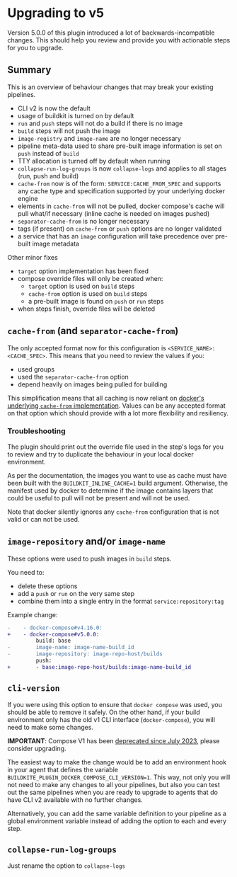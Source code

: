 # Upgrading to v5

Version 5.0.0 of this plugin introduced a lot of backwards-incompatible changes. This should help you review and provide you with actionable steps for you to upgrade.

## Summary

This is an overview of behaviour changes that may break your existing pipelines.

* CLI v2 is now the default
* usage of buildkit is turned on by default
* `run` and `push` steps will not do a build if there is no image
* `build` steps will not push the image
* `image-registry` and `image-name` are no longer necessary
* pipeline meta-data used to share pre-built image information is set on `push` instead of `build`
* TTY allocation is turned off by default when running
* `collapse-run-log-groups` is now `collapse-logs` and applies to all stages (run, push and build)
* `cache-from` now is of the form: `SERVICE:CACHE_FROM_SPEC` and supports any cache type and specification supported by your underlying docker engine
* elements in `cache-from` will not be pulled, docker compose's cache will pull what/if necessary (inline cache is needed on images pushed)
* `separator-cache-from` is no longer necessary
* tags (if present) on `cache-from` or `push` options are no longer validated
* a service that has an `image` configuration will take precedence over pre-built image metadata

Other minor fixes
* `target` option implementation has been fixed
* compose override files will only be created when:
   - `target` option is used on `build` steps
   - `cache-from` option is used on `build` steps
   - a pre-built image is found on `push` or `run` steps
* when steps finish, override files will be deleted

## `cache-from` (and `separator-cache-from`)

The only accepted format now for this configuration is `<SERVICE_NAME>:<CACHE_SPEC>`. This means that you need to review the values if you:

* used groups
* used the `separator-cache-from` option
* depend heavily on images being pulled for building

This simplification means that all caching is now reliant on [docker's underlying `cache-from` implementation](https://docs.docker.com/engine/reference/commandline/build/#cache-from). Values can be any accepted format on that option which should provide with a lot more flexibility and resiliency.

### Troubleshooting

The plugin should print out the override file used in the step's logs for you to review and try to duplicate the behaviour in your local docker environment.

As per the documentation, the images you want to use as cache must have been built with the `BUILDKIT_INLINE_CACHE=1` build argument. Otherwise, the manifest used by docker to determine if the image contains layers that could be useful to pull will not be present and will not be used.

Note that docker silently ignores any `cache-from` configuration that is not valid or can not be used.

## `image-repository` and/or `image-name`

These options were used to push images in `build` steps.

You need to:
* delete these options
* add a `push` or `run` on the very same step
* combine them into a single entry in the format `service:repository:tag`


Example change:
```diff
-    - docker-compose#v4.16.0:
+    - docker-compose#v5.0.0:
         build: base
-        image-name: image-name-build_id
-        image-repository: image-repo-host/builds
         push:
+        - base:image-repo-host/builds:image-name-build_id
```

## `cli-version`

If you were using this option to ensure that `docker compose` was used, you should be able to remove it safely. On the other hand, if your build environment only has the old v1 CLI interface (`docker-compose`), you will need to make some changes.

**IMPORTANT**: Compose V1 has been [deprecated since July 2023](https://docs.docker.com/compose/migrate/), please consider upgrading.

The easiest way to make the change would be to add an environment hook in your agent that defines the variable `BUILDKITE_PLUGIN_DOCKER_COMPOSE_CLI_VERSION=1`. This way, not only you will not need to make any changes to all your pipelines, but also you can test out the same pipelines when you are ready to upgrade to agents that do have CLI v2 available with no further changes.

Alternatively, you can add the same variable definition to your pipeline as a global environment variable instead of adding the option to each and every step.

## `collapse-run-log-groups`

Just rename the option to `collapse-logs`
